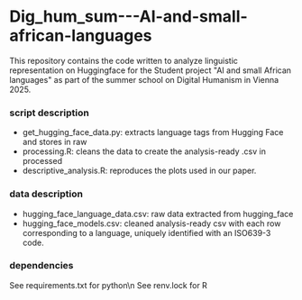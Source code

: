 # Dig_hum_sum---AI-and-small-african-languages

This repository contains the code written to analyze linguistic representation on Huggingface for the Student project "AI and small African languages" as part of the summer school on Digital Humanism in Vienna 2025.

### script description

- get_hugging_face_data.py: extracts language tags from Hugging Face and stores in raw
- processing.R: cleans the data to create the analysis-ready .csv in processed
- descriptive_analysis.R: reproduces the plots used in our paper.

### data description
- hugging_face_language_data.csv: raw data extracted from hugging_face
- hugging_face_models.csv: cleaned analysis-ready csv with each row corresponding to a language, uniquely identified with an ISO639-3 code.


### dependencies
See requirements.txt for python\n
See renv.lock for R

